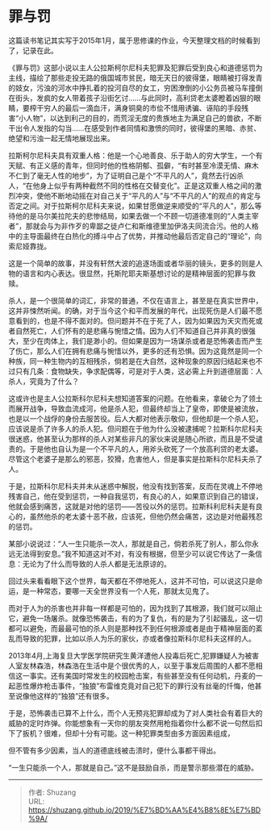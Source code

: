 # 罪与罚


这篇读书笔记其实写于2015年1月，属于思修课的作业，今天整理文档的时候看到了，记录在此。

《罪与罚》这部小说以主人公拉斯柯尔尼科夫犯罪及犯罪后受到良心和道德惩罚为主线，描绘了那些走投无路的俄国城市贫民，暗无天日的彼得堡，眼睛被打得发青的妓女，污浊的河水中挣扎着的投河自尽的女工，穷困潦倒的小公务员被马车撞倒在街头，发疯的女人带着孩子沿街乞讨……与此同时，高利贷老太婆瞪着凶狠的眼睛，要榨干穷人的最后一滴血汗，满身铜臭的市侩不惜用诱骗、诬陷的手段残害“小人物”，以达到利己的目的，而荒淫无度的贵族地主为满足自己的兽欲，不断干出令人发指的勾当……在感受到作者同情和激愤的同时，彼得堡的黑暗、赤贫、绝望和污浊一起无情地展现出来。

拉斯柯尔尼科夫具有双重人格：他是一个心地善良、乐于助人的穷大学生，一个有天赋、有正义感的青年，但同时他的性格阴郁、孤僻，“有时甚至冷漠无情、麻木不仁到了毫无人性的地步”，为了证明自己是个“不平凡的人”，竟然去行凶杀人，“在他身上似乎有两种截然不同的性格在交替变化”。正是这双重人格之间的激烈冲突，使他不断地动摇在对自己关于“平凡的人”与“不平凡的人”的观点的肯定与否定之间。对于拉斯柯尔尼科夫来说，如果甘愿做逆来顺受的“平凡的人”，那么等待他的是马尔美拉陀夫的悲惨结局，如果去做一个不顾一切道德准则的“人类主宰者”，那就会与为非作歹的卑鄙之徒卢仁和斯维德里加伊洛夫同流合污。他的人格中的主导面最终在白热化的搏斗中占了优势，并推动他最后否定自己的“理论”，向索尼娅靠拢。

这是一个简单的故事，并没有轩然大波的追逐场面或者华丽的镜头，更多的则是人物的语言和内心表达。很显然，托斯陀耶夫斯基想讨论的是精神层面的犯罪与救赎。

杀人，是一个很简单的词汇，非常的普通，不仅在语言上，甚至是在真实世界中，这并非悚然听闻。的确，对于当今这个和平而发展的年代，出现死伤是人们最不愿意看到的，也是不得不面对的。但问题并不在于死了人，因为如果因为天灾而死或者自然死亡，人们怀有的是悲痛与惋惜之情。因为人们不知道自己并非真的很强大，至少在肉体上，我们是渺小的。但如果是因为一场谋杀或者是恐怖袭击而产生了伤亡，那么人们在拥有悲痛与惋惜以外，更多的还有恐惧。因为这竟然是同一个种族，同一种生物内的互相残杀，倘若是在大自然，这种现象的原因归结起来也不过只有几条：食物缺失，争求配偶等，可是对于人类，这必需上升到道德层面：人杀人，究竟为了什么？

这或许也是主人公拉斯科尔尼科夫想知道答案的问题。在他看来，拿破仑为了领土而展开战争，导致血流成河，他是杀人犯，但最终却当上了皇帝，即使是被流放，也是以一个战俘的身份去服苦役。后人大都对他表示敬仰，但他却是一个杀人犯，应该说是杀了许多人的杀人犯。但问题在于他为什么没被逮捕呢？拉斯科尔尼科夫很迷惑，他甚至认为那样的杀人对某些非凡的家伙来说是随心所欲，而且是不受谴责的。于是他也自认为是一个不平凡的人，用斧头砍死了一个放高利贷的老太婆。尽管这个老婆子是那么的邪恶，狡猾，危害他人，但是事实是拉斯科尔尼科夫杀了人。

于是，拉斯科尔尼科夫并未从迷惑中解脱，他没有找到答案，反而在灵魂上不停地残害自己，他在受到惩罚，一种自我惩罚，有良心的人，如果意识到自己的错误，他就会感到痛苦，这就是对他的惩罚——苦役以外的惩罚。拉斯科利尼科夫是有良心的，虽然他杀的老太婆十恶不赦，应该死，但他仍然会痛苦，这边是对他最残忍的惩罚。

某部小说说过：“人一生只能杀一次人，那就是自己，倘若杀死了别人，那么你永远无法得到安息。”我不知道这对不对，有没有根据，但至少可以说它传达了一条信息：无论为了什么而导致的人杀人都是无法原谅的。

回过头来看看眼下这个世界，每天都在不停地死人，这并不可怕，可以说这只是命运，是一种常态，要哪一天全世界没有一个人死，那就太见鬼了。

而对于人为的杀害也并非每一样都是可怕的，因为找到了其根源，我们就可以阻止它，避免一场屠杀。就像恐怖袭击，有的为了复仇，有的是为了引起骚乱，这一切都可以避免，而最最可怕的杀人则是那种找不到任何根源或者是由于精神层面的紊乱而导致的犯罪，比如以杀人为乐的家伙，亦或者像拉斯科尔尼科夫这样的人。

2013年4月,上海复旦大学医学院研究生黄洋遭他人投毒后死亡,犯罪嫌疑人为被害人室友林森浩，林森浩在生活中是个很优秀的人，以至于事发后周围的人都不愿相信这一事实。还有美国时常发生的校园枪击案，有些甚至没有任何动机，丹麦的一起恶性爆炸枪击事件，“独狼”布雷维克竟对自己犯下的罪行没有丝毫的忏悔，他甚至说像他这样的“独狼”还有很多。

于是，恐怖袭击已算不上什么，而个人无预兆犯罪却成为了对人类社会有着巨大的威胁的定时炸弹。你能想象有一天你的朋友突然用枪指着你什么都不说一句然后扣下了扳机？很难，但却十分有可能。这一种犯罪类型由多方面因素组成，

但不管有多少因素，当人的道德底线被击溃时，便什么事都干得出。

“一生只能杀一个人，那就是自己。”这不是鼓励自杀，而是警示那些潜在的威胁。


---

> 作者: Shuzang  
> URL: https://shuzang.github.io/2019/%E7%BD%AA%E4%B8%8E%E7%BD%9A/  

